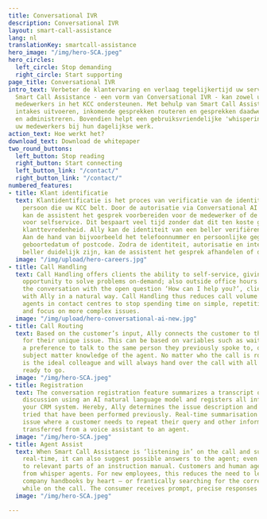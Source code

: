 ```yaml
---
title: Conversational IVR
description: Conversational IVR
layout: smart-call-assistance
lang: nl
translationKey: smartcall-assistance
hero_image: "/img/hero-SCA.jpeg"
hero_circles:
  left_circle: Stop demanding
  right_circle: Start supporting
page_title: Conversational IVR
intro_text: Verbeter de klantervaring en verlaag tegelijkertijd uw servicekosten.
  Smart Call Assistance - een vorm van Conversational IVR - kan zowel uw klanten als
  medewerkers in het KCC ondersteunen. Met behulp van Smart Call Assistance kunt u
  intakes uitvoeren, inkomende gesprekken routeren en gesprekken daadwerkelijk afhandelen
  en administreren. Bovendien helpt een gebruiksvriendelijke 'whispering' functie
  uw medewerkers bij hun dagelijkse werk.
action_text: Hoe werkt het?
download_text: Download de whitepaper
two_round_buttons:
  left_button: Stop reading
  right_button: Start connecting
  left_button_link: "/contact/"
  right_button_link: "/contact/"
numbered_features:
- title: Klant identificatie
  text: Klantidentificatie is het proces van verificatie van de identiteit van de
    persoon die uw KCC belt. Door de autorisatie via Conversational AI te controleren,
    kan de assistent het gesprek voorbereiden voor de medewerker of de klant autoriseren
    voor selfservice. Dit bespaart veel tijd zonder dat dit ten koste gaat van de
    klanttevredenheid. Ally kan de identiteit van een beller verifiëren via uw CRM-systeem.
    Aan de hand van bijvoorbeeld het telefoonnummer en persoonlijke gegevens, zoals
    geboortedatum of postcode. Zodra de identiteit, autorisatie en intentie van de
    beller duidelijk zijn, kan de assistent het gesprek afhandelen of doorverbinden.
  image: "/img/upload/hero-careers.jpg"
- title: Call Handling
  text: Call Handling offers clients the ability to self-service, giving them the
    opportunity to solve problems on-demand; also outside office hours. By starting
    the conversation with the open question ‘How can I help you?’, clients can converse
    with Ally in a natural way. Call Handling thus reduces call volume and allows
    agents in contact centres to stop spending time on simple, repetitive questions,
    and focus on more complex issues.
  image: "/img/upload/hero-conversational-ai-new.jpg"
- title: Call Routing
  text: Based on the customer’s input, Ally connects the customer to the best agent
    for their unique issue. This can be based on variables such as waiting times,
    a preference to talk to the same person they previously spoke to, or specific
    subject matter knowledge of the agent. No matter who the call is routed to, Ally
    is the ideal colleague and will always hand over the call with all information
    ready to go.
  image: "/img/hero-SCA.jpeg"
- title: Registration
  text: The conversation registration feature summarizes a transcript of an ongoing
    discussion using an AI natural language model and registers all information in
    your CRM system. Hereby, Ally determines the issue description and all resolutions
    tried that have been performed previously. Real-time summarisation solves the
    issue where a customer needs to repeat their query and other information when
    transferred from a voice assistant to an agent.
  image: "/img/hero-SCA.jpeg"
- title: Agent Assist
  text: When Smart Call Assistance is ‘listening in’ on the call and summarising in
    real-time, it can also suggest possible answers to the agent; even linking back
    to relevant parts of an instruction manual. Customers and human agents both benefit
    from whisper agents. For new employees, this reduces the need to learn lengthy
    company handbooks by heart – or frantically searching for the correct information
    while on the call. The consumer receives prompt, precise responses to their queries.
  image: "/img/hero-SCA.jpeg"

---
```

